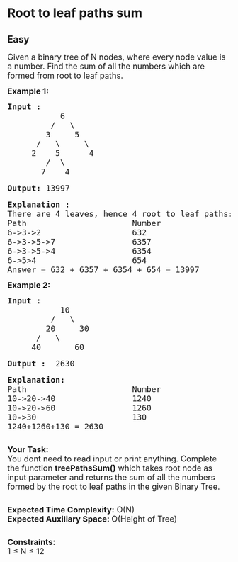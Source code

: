 # Root to leaf paths sum
## Easy
<div class="problems_problem_content__Xm_eO"><p><span style="font-size:18px">Given a binary tree of N nodes, where every node value is a number. Find the sum of all the numbers which are formed from root to leaf paths.</span></p>

<p><strong><span style="font-size:18px">Example 1:</span></strong></p>

<pre><span style="font-size:18px"><strong>Input :      </strong>
           6                               
         /   \                          
        3     5                      
      /   \     \
     2    5      4             
        /  \                        
       7    4  </span>

<span style="font-size:18px"><strong>Output:</strong> 13997</span>

<span style="font-size:18px"><strong>Explanation :</strong>
There are 4 leaves, hence 4 root to leaf paths:
Path                      Number
6-&gt;3-&gt;2                   632
6-&gt;3-&gt;5-&gt;7                6357
6-&gt;3-&gt;5-&gt;4                6354
6-&gt;5&gt;4                    654   
Answer = 632 + 6357 + 6354 + 654 = 13997 </span></pre>

<p><strong><span style="font-size:18px">Example 2:</span></strong></p>

<pre><span style="font-size:18px"><strong>Input :    </strong>
           10                               
         /   \                          
        20     30                      
      /   \     
     40       60    </span>

<span style="font-size:18px"><strong>Output :</strong>  2630</span>

<span style="font-size:18px"><strong>Explanation:</strong>
Path                      Number
10-&gt;20-&gt;40                1240
10-&gt;20-&gt;60                1260
10-&gt;30                    130
1240+1260+130 = 2630</span></pre>

<p><br>
<span style="font-size:18px"><strong>Your Task: &nbsp;</strong><br>
You dont need to read input or print anything. Complete the function <strong>treePathsSum()</strong> which takes root node as input parameter and returns the sum of all the numbers formed by the root to leaf paths in the given Binary Tree.</span></p>

<p><br>
<span style="font-size:18px"><strong>Expected Time Complexity:</strong> O(N)<br>
<strong>Expected Auxiliary Space: </strong>O(Height of Tree)</span></p>

<p><br>
<span style="font-size:18px"><strong>Constraints:</strong><br>
1 ≤ N ≤ 12</span></p>
</div>